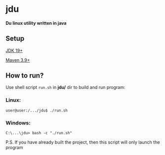 # jdu

#### Du linux utility written in java

## Setup

[JDK 19+](https://www.oracle.com/java/technologies/javase/jdk19-archive-downloads.html/)

[Maven 3.9+](https://maven.apache.org/download.cgi)

## How to run?

Use shell script `run.sh` in **jdu/** dir to build and run program:

### Linux:
```
user@user:/.../jdu$ ./run.sh
```
### Windows:
```
C:\...\jdu> bash -c "./run.sh" 
```

P.S. If you have already built the project, then this script will only launch the program